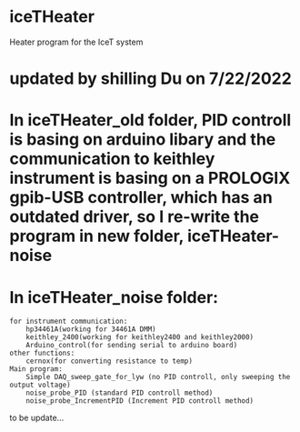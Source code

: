 # iceTHeater

Heater program for the IceT system

# updated by shilling Du on 7/22/2022
# In iceTHeater_old folder, PID controll is basing on arduino libary and the communication to keithley instrument is basing on a PROLOGIX gpib-USB controller, which has an outdated driver, so I re-write the program in new folder, iceTHeater-noise
# In iceTHeater_noise folder:
	for instrument communication:
		hp34461A(working for 34461A DMM)
		keithley_2400(working for keithley2400 and keithley2000)
		Arduino_control(for sending serial to arduino board)
	other functions:
		cernox(for converting resistance to temp)
	Main program:
		Simple DAQ_sweep_gate_for_lyw (no PID controll, only sweeping the output voltage)
		noise_probe_PID (standard PID controll method)
		noise_probe_IncrementPID (Increment PID controll method)
to be update...
